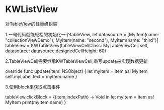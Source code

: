 # KWListView
对TableView的轻量级封装

1.一句代码就能轻松的初始化一个tableView,
let datasource = [MyItem(name: "collectionViewDemo"),
                        MyItem(name: "second"),
                        MyItem(name: "third")]
tableView = KWTableView(tableViewCellClass: MyTableViewCell.self, datasource: datasource,designedCellHeight: 60)

2.TableViewCell需要继承KWTableViewCell,重写update来实现数据更新

override func update(item: NSObject)
{
  let myItem = item as! MyItem
  self.myLabel.text = myItem.name
}

3.使用block来获取点击事件

tableView.clickBlock = {(item,indexPath) -> Void in
  let myItem = item as! MyItem
  print(myItem.name)
}


